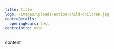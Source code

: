 ```yaml
---
title: title
logo: /images/uploads/action-child-children.jpg
centreDetails:
  openingHours: test
centreIntro: mate
---
```

content
